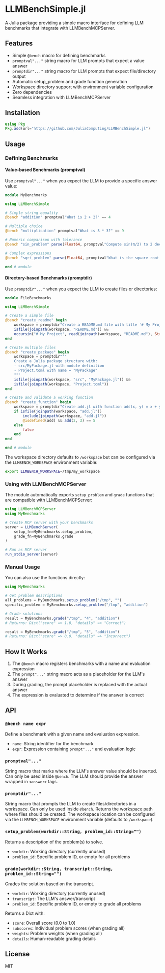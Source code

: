# LLMBenchSimple.jl

A Julia package providing a simple macro interface for defining LLM benchmarks that integrate with LLMBenchMCPServer.

## Features

- Simple `@bench` macro for defining benchmarks
- `promptval"..."` string macro for LLM prompts that expect a value answer
- `promptdir"..."` string macro for LLM prompts that expect file/directory output
- Automatic setup_problem and grade function generation
- Workspace directory support with environment variable configuration
- Zero dependencies
- Seamless integration with LLMBenchMCPServer

## Installation

```julia
using Pkg
Pkg.add(url="https://github.com/JuliaComputing/LLMBenchSimple.jl")
```

## Usage

### Defining Benchmarks

#### Value-based Benchmarks (promptval)

Use `promptval"..."` when you expect the LLM to provide a specific answer value:

```julia
module MyBenchmarks

using LLMBenchSimple

# Simple string equality
@bench "addition" promptval"What is 2 + 2?" == 4

# Multiple choice
@bench "multiplication" promptval"What is 3 * 3?" == 9

# Numeric comparison with tolerance
@bench "sin_problem" parse(Float64, promptval"Compute sin(π/2) to 2 decimal places") ≈ 1.0 atol=0.01

# Complex expressions
@bench "sqrt_problem" parse(Float64, promptval"What is the square root of 16?")^2 == 16

end # module
```

#### Directory-based Benchmarks (promptdir)

Use `promptdir"..."` when you expect the LLM to create files or directories:

```julia
module FileBenchmarks

using LLMBenchSimple

# Create a simple file
@bench "create_readme" begin
    workspace = promptdir"Create a README.md file with title '# My Project'"
    isfile(joinpath(workspace, "README.md")) && 
    occursin("# My Project", read(joinpath(workspace, "README.md"), String))
end

# Create multiple files
@bench "create_package" begin
    workspace = promptdir"""
    Create a Julia package structure with:
    - src/MyPackage.jl with module definition
    - Project.toml with name = "MyPackage"
    """
    isfile(joinpath(workspace, "src", "MyPackage.jl")) &&
    isfile(joinpath(workspace, "Project.toml"))
end

# Create and validate a working function
@bench "create_function" begin
    workspace = promptdir"Create add.jl with function add(x, y) = x + y"
    if isfile(joinpath(workspace, "add.jl"))
        include(joinpath(workspace, "add.jl"))
        @isdefined(add) && add(2, 3) == 5
    else
        false
    end
end

end # module
```

The workspace directory defaults to `/workspace` but can be configured via the `LLMBENCH_WORKSPACE` environment variable:

```bash
export LLMBENCH_WORKSPACE=/tmp/my_workspace
```

### Using with LLMBenchMCPServer

The module automatically exports `setup_problem` and `grade` functions that are compatible with LLMBenchMCPServer:

```julia
using LLMBenchMCPServer
using MyBenchmarks

# Create MCP server with your benchmarks
server = LLMBenchServer(
    setup_fn=MyBenchmarks.setup_problem,
    grade_fn=MyBenchmarks.grade
)

# Run as MCP server
run_stdio_server(server)
```

### Manual Usage

You can also use the functions directly:

```julia
using MyBenchmarks

# Get problem descriptions
all_problems = MyBenchmarks.setup_problem("/tmp", "")
specific_problem = MyBenchmarks.setup_problem("/tmp", "addition")

# Grade solutions
result = MyBenchmarks.grade("/tmp", "4", "addition")
# Returns: Dict("score" => 1.0, "details" => "Correct")

result = MyBenchmarks.grade("/tmp", "5", "addition")  
# Returns: Dict("score" => 0.0, "details" => "Incorrect")
```

## How It Works

1. The `@bench` macro registers benchmarks with a name and evaluation expression
2. The `prompt"..."` string macro acts as a placeholder for the LLM's answer
3. During grading, the prompt placeholder is replaced with the actual answer
4. The expression is evaluated to determine if the answer is correct

## API

### `@bench name expr`

Define a benchmark with a given name and evaluation expression.

- `name`: String identifier for the benchmark
- `expr`: Expression containing `prompt"..."` and evaluation logic

### `promptval"..."`

String macro that marks where the LLM's answer value should be inserted. Can only be used inside `@bench`. The LLM should provide the answer wrapped in `<answer>` tags.

### `promptdir"..."`

String macro that prompts the LLM to create files/directories in a workspace. Can only be used inside `@bench`. Returns the workspace path where files should be created. The workspace location can be configured via the `LLMBENCH_WORKSPACE` environment variable (defaults to `/workspace`).

### `setup_problem(workdir::String, problem_id::String="")`

Returns a description of the problem(s) to solve.

- `workdir`: Working directory (currently unused)
- `problem_id`: Specific problem ID, or empty for all problems

### `grade(workdir::String, transcript::String, problem_id::String="")`

Grades the solution based on the transcript.

- `workdir`: Working directory (currently unused)
- `transcript`: The LLM's answer/transcript
- `problem_id`: Specific problem ID, or empty to grade all problems

Returns a Dict with:
- `score`: Overall score (0.0 to 1.0)
- `subscores`: Individual problem scores (when grading all)
- `weights`: Problem weights (when grading all)
- `details`: Human-readable grading details

## License

MIT